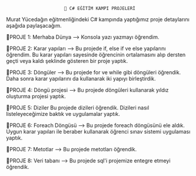                           🌟 C# EĞİTİM KAMPI PROJELERİ
Murat Yücedağın eğitmenliğindeki C# kampında yaptığımız proje detaylarını aşağıda paylaşacağım.

🎀PROJE 1: Merhaba Dünya -->
Konsola yazı yazmayı öğrendim.

🎀PROJE 2: Karar yapıları -->
Bu projede if, else if ve else yapılarını öğrendim. Bu karar yapıları sayesinde öğrencinin ortalamasını alıp dersten geçti veya kaldı şeklinde gösteren bir proje yaptık.

🎀PROJE 3: Döngüler -->
Bu projede for ve while gibi döngüleri öğrendik. Daha sonra karar yapılarını da kullanarak iki yapıyı birleştirdik.

🎀PROJE 4: Döngü projesi -->
Bu projede döngüleri kullanarak yıldız oluşturma projesi yaptık.

🎀PROJE 5: Diziler
Bu projede dizileri öğrendik. Dizileri nasıl listeleyeceğimize baktık ve uygulamalar yaptık.

🎀PROJE 6: Foreach Döngüsü -->
Bu projede foreach döngüsünü ele aldık. Uygun karar yapıları ile beraber kullanarak öğrenci sınav sistemi uygulaması yaptık.

🎀PROJE 7: Metotlar -->
Bu projede metotları öğrendik.

🎀PROJE 8: Veri tabanı -->
Bu projede sql'i projemize entegre etmeyi öğrendik.

